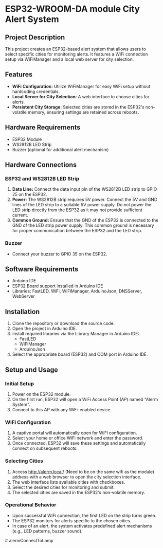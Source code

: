 

# ESP32-WROOM-DA module City Alert System

## Project Description
This project creates an ESP32-based alert system that allows users to select specific cities for monitoring alerts. It features a WiFi connection setup via WiFiManager and a local web server for city selection.

## Features
- **WiFi Configuration:** Utilize WiFiManager for easy WiFi setup without hardcoding credentials.
- **Local Server for City Selection:** A web interface to choose cities for alerts.
- **Persistent City Storage:** Selected cities are stored in the ESP32's non-volatile memory, ensuring settings are retained across reboots.

## Hardware Requirements
- ESP32 Module
- WS2812B LED Strip
- Buzzer (optional for additional alert mechanism)

## Hardware Connections
### ESP32 and WS2812B LED Strip
1. **Data Line:** Connect the data input pin of the WS2812B LED strip to GPIO 25 on the ESP32.
2. **Power:** The WS2812B strip requires 5V power. Connect the 5V and GND lines of the LED strip to a suitable 5V power supply. Do not power the LED strip directly from the ESP32 as it may not provide sufficient current.
3. **Common Ground:** Ensure that the GND of the ESP32 is connected to the GND of the LED strip power supply. This common ground is necessary for proper communication between the ESP32 and the LED strip.

### Buzzer
- Connect your buzzer to GPIO 35 on the ESP32.

## Software Requirements
- Arduino IDE
- ESP32 Board support installed in Arduino IDE
- Libraries: FastLED, WiFi, WiFiManager, ArduinoJson, DNSServer, WebServer

## Installation
1. Clone the repository or download the source code.
2. Open the project in Arduino IDE.
3. Install required libraries via the Library Manager in Arduino IDE:
   - FastLED
   - WiFiManager
   - ArduinoJson
4. Select the appropriate board (ESP32) and COM port in Arduino IDE.

## Setup and Usage
### Initial Setup
1. Power on the ESP32 module.
2. On the first run, ESP32 will open a WiFi Access Point (AP) named "Alerm System".
3. Connect to this AP with any WiFi-enabled device.

### WiFi Configuration
1. A captive portal will automatically open for WiFi configuration.
2. Select your home or office WiFi network and enter the password.
3. Once connected, ESP32 will save these settings and automatically connect on subsequent reboots.

### Selecting Cities
1. Access http://alerm.local/ (Need to be on the same wifi as the module) address with a web browser to open the city selection interface.
2. The web interface lists available cities with checkboxes.
3. Select the desired cities for monitoring and submit.
4. The selected cities are saved in the ESP32's non-volatile memory.

### Operational Behavior
- Upon successful WiFi connection, the first LED on the strip turns green.
- The ESP32 monitors for alerts specific to the chosen cities.
- In case of an alert, the system activates predefined alert mechanisms (e.g., LED patterns, buzzer sound).

#   a l e r m C o n n e c t T o L a m p  
 